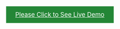<a style="font-size: 17px; padding:13px 25px; background-color:#238636; color:#fff;" href="https://rayetun.github.io/phero-portfolio-assignment/" target="_blank">Please Click to See Live Demo</a>
